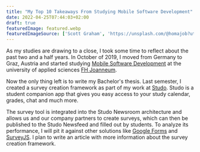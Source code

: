 ```yaml
---
title: "My Top 10 Takeaways From Studying Mobile Software Development"
date: 2022-04-25T07:44:03+02:00
draft: true
featuredImage: featured.webp
featuredImageSource: ['Scott Graham', 'https://unsplash.com/@homajob?utm_source=unsplash&utm_medium=referral&utm_content=creditCopyText']
---
```


As my studies are drawing to a close, I took some time to reflect about the past two and a half years. In October of 2019, I moved from Germany to Graz, Austria and started studying [Mobile Software Development](https://www.fh-joanneum.at/mobile-software-development/bachelor/en/) at the university of applied sciences [FH Joanneum](https://fh-joanneum.at/en/). 

Now the only thing left is to write my Bachelor's thesis. Last semester, I created a survey creation framework as part of my work at [Studo](https://studo.com/). Studo is a student companion app that gives you easy access to your study calendar, grades, chat and much more. 

The survey tool is integrated into the Studo Newsroom architecture and allows us and our company partners to create surveys, which can then be published to the Studo Newsfeed and filled out by students. To analyze its performance, I will pit it against other solutions like [Google Forms](https://forms.google.com/) and [SurveyJS](https://surveyjs.io/). I plan to write an article with more information about the survey creation framework. 